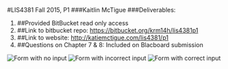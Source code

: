 #LIS4381 Fall 2015, P1
###Kaitlin McTigue
###Deliverables:
1. ##Provided BitBucket read only access
2. ##Link to bitbucket repo: https://bitbucket.org/krm14h/lis4381p1
3. ##Link to website: http://katiemctigue.com/lis4381/p1
4. ##Questions on Chapter 7 & 8: Included on Blacboard submission

![Form with no input](https://bitbucket.org/krm14h/lis4381p1/raw/master/images/ss1.png "No input")
![Form with incorrect input](https://bitbucket.org/krm14h/lis4381p1/raw/master/images/ss2.png "Incorrect input")
![Form with correct input](https://bitbucket.org/krm14h/lis4381p1/raw/master/images/ss3.png "Correct input")
